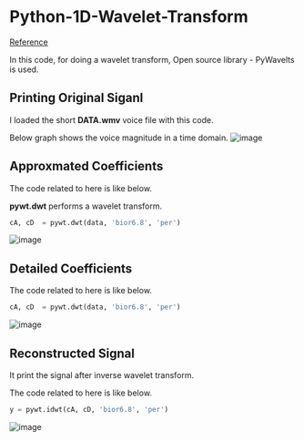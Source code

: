 # Python-1D-Wavelet-Transform
[Reference](https://www.youtube.com/watch?v=Qryd7z9k8i4)

In this code, for doing a wavelet transform, Open source library - PyWavelts is used. 

## Printing Original Siganl
I loaded the short **DATA.wmv** voice file with this code. 

Below graph shows the voice magnitude in a time domain.
![image](https://user-images.githubusercontent.com/71545160/118479785-6849da00-b74c-11eb-8bfc-7e1b2608167f.png)

## Approxmated Coefficients
The code related to here is like below.

**pywt.dwt** performs a wavelet transform. 
```python
cA, cD  = pywt.dwt(data, 'bior6.8', 'per')
```
![image](https://user-images.githubusercontent.com/71545160/118479810-6ed85180-b74c-11eb-9f01-7b1ec5f4c0e6.png)

## Detailed Coefficients 
The code related to here is like below.
```python
cA, cD  = pywt.dwt(data, 'bior6.8', 'per')
```
![image](https://user-images.githubusercontent.com/71545160/118479827-726bd880-b74c-11eb-8bcd-eb25d942afe3.png)

## Reconstructed Signal
It print the signal after inverse wavelet transform.

The code related to here is like below.
```python
y = pywt.idwt(cA, cD, 'bior6.8', 'per')
```
![image](https://user-images.githubusercontent.com/71545160/118479844-75ff5f80-b74c-11eb-84c0-9cf13dbee265.png)
